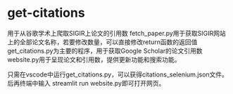 # get-citations
用于从谷歌学术上爬取SIGIR上论文的引用数
fetch_paper.py用于获取SIGIR网站上的全部论文名称，若要修改数量，可以直接修改return函数的返回值
get_citations.py为主要的程序，用于获取Google Scholar的论文引用数
website.py用于呈现论文和引用数，提供更新功能和搜索功能。


只需在vscode中运行get_citations.py，可以获得citations_selenium.json文件。
后再终端中输入   streamlit run website.py即可打开网页。
